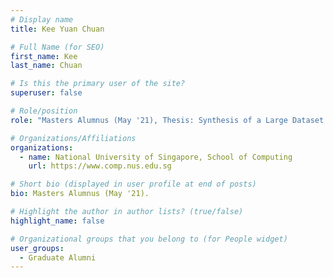 ```yaml
---
# Display name
title: Kee Yuan Chuan

# Full Name (for SEO) 
first_name: Kee
last_name: Chuan

# Is this the primary user of the site?
superuser: false

# Role/position
role: "Masters Alumnus (May '21), Thesis: Synthesis of a Large Dataset of Annotated Reference Strings for Developing Citation Parsers"

# Organizations/Affiliations
organizations:
  - name: National University of Singapore, School of Computing
    url: https://www.comp.nus.edu.sg

# Short bio (displayed in user profile at end of posts)
bio: Masters Alumnus (May '21). 

# Highlight the author in author lists? (true/false)
highlight_name: false

# Organizational groups that you belong to (for People widget)
user_groups:
  - Graduate Alumni
---
```

